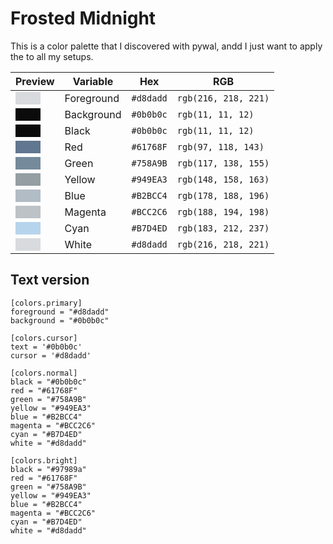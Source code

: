 # Frosted Midnight

This is a color palette that I discovered with pywal, andd I just want to apply the to all my setups.

<div align="center">

| **Preview**                                                               | **Variable** | **Hex**   | **RGB**              |
| ------------------------------------------------------------------------- | ------------ | --------- | -------------------- |
| <div style="width: 40px; height: 20px; background-color: #d8dadd;"></div> | Foreground   | `#d8dadd` | `rgb(216, 218, 221)` |
| <div style="width: 40px; height: 20px; background-color: #0b0b0c;"></div> | Background   | `#0b0b0c` | `rgb(11, 11, 12)`    |
| <div style="width: 40px; height: 20px; background-color: #0b0b0c;"></div> | Black        | `#0b0b0c` | `rgb(11, 11, 12)`    |
| <div style="width: 40px; height: 20px; background-color: #61768F;"></div> | Red          | `#61768F` | `rgb(97, 118, 143)`  |
| <div style="width: 40px; height: 20px; background-color: #758A9B;"></div> | Green        | `#758A9B` | `rgb(117, 138, 155)` |
| <div style="width: 40px; height: 20px; background-color: #949EA3;"></div> | Yellow       | `#949EA3` | `rgb(148, 158, 163)` |
| <div style="width: 40px; height: 20px; background-color: #B2BCC4;"></div> | Blue         | `#B2BCC4` | `rgb(178, 188, 196)` |
| <div style="width: 40px; height: 20px; background-color: #BCC2C6;"></div> | Magenta      | `#BCC2C6` | `rgb(188, 194, 198)` |
| <div style="width: 40px; height: 20px; background-color: #B7D4ED;"></div> | Cyan         | `#B7D4ED` | `rgb(183, 212, 237)` |
| <div style="width: 40px; height: 20px; background-color: #d8dadd;"></div> | White        | `#d8dadd` | `rgb(216, 218, 221)` |

</div>

## Text version

```
[colors.primary]
foreground = "#d8dadd"
background = "#0b0b0c"

[colors.cursor]
text = '#0b0b0c'
cursor = '#d8dadd'

[colors.normal]
black = "#0b0b0c"
red = "#61768F"
green = "#758A9B"
yellow = "#949EA3"
blue = "#B2BCC4"
magenta = "#BCC2C6"
cyan = "#B7D4ED"
white = "#d8dadd"

[colors.bright]
black = "#97989a"
red = "#61768F"
green = "#758A9B"
yellow = "#949EA3"
blue = "#B2BCC4"
magenta = "#BCC2C6"
cyan = "#B7D4ED"
white = "#d8dadd"
```
